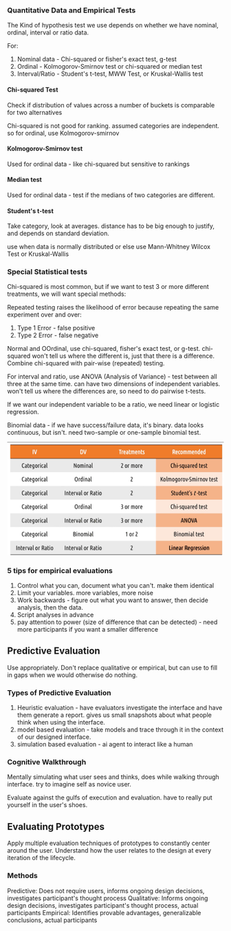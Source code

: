 ### Quantitative Data and Empirical Tests

The Kind of hypothesis test we use depends on whether we have nominal, ordinal, interval or ratio
data.

For:

1. Nominal data - Chi-squared or fisher's exact test, g-test
2. Ordinal - Kolmogorov-Smirnov test or chi-squared or median test
3. Interval/Ratio - Student's t-test, MWW Test, or Kruskal-Wallis test

#### Chi-squared Test

Check if distribution of values across a number of buckets is comparable for two alternatives

Chi-squared is not good for ranking. assumed categories are independent.
so for ordinal, use Kolmogorov-smirnov

#### Kolmogorov-Smirnov test

Used for ordinal data - like chi-squared but sensitive to rankings

#### Median test

Used for ordinal data - test if the medians of two categories are different.

#### Student's t-test

Take category, look at averages.
distance has to be big enough to justify, and depends on standard deviation.

use when data is normally distributed or else use Mann-Whitney Wilcox Test or Kruskal-Wallis

### Special Statistical tests

Chi-squared is most common, but if we want to test 3 or more different treatments, we will want
special methods:

Repeated testing raises the likelihood of error because repeating the same experiment over and over:

1. Type 1 Error - false positive
2. Type 2 Error - false negative

Normal and OOrdinal, use chi-squared, fisher's exact test, or g-test. chi-squared won't tell us
where the different is, just that there is a difference.
Combine chi-squared with pair-wise (repeated) testing.

For interval and ratio, use ANOVA (Analysis of Variance) - test between all three at the same time.
can have two dimensions of independent variables. won't tell us where the differences are, so need
to do pairwise t-tests.

If we want our independent variable to be a ratio, we need linear or logistic regression.

Binomial data - if we have success/failure data, it's binary. data looks continuous, but isn't.
need two-sample or one-sample binomial test.

![img.png](img.png)

### 5 tips for empirical evaluations

1. Control what you can, document what you can't. make them identical
2. Limit your variables. more variables, more noise
3. Work backwards - figure out what you want to answer, then decide analysis, then the data.
4. Script analyses in advance
5. pay attention to power (size of difference that can be detected) - need more participants if you
   want a smaller difference

## Predictive Evaluation

Use appropriately. Don't replace qualitative or empirical, but can use to fill in gaps when we would
otherwise do nothing.

### Types of Predictive Evaluation

1. Heuristic evaluation - have evaluators investigate the interface and have them generate a report.
   gives us small snapshots about what people think when using the interface.
2. model based evaluation - take models and trace through it in the context of our designed
   interface.
3. simulation based evaluation - ai agent to interact like a human

### Cognitive Walkthrough

Mentally simulating what user sees and thinks, does while walking through interface. try to imagine
self as novice user.

Evaluate against the gulfs of execution and evaluation. have to really put yourself in the user's
shoes.

## Evaluating Prototypes

Apply multiple evaluation techniques of prototypes to constantly center around the user. Understand
how the user relates to the design at every iteration of the lifecycle.

### Methods

Predictive: Does not require users, informs ongoing design decisions, investigates participant's
thought process
Qualitative: Informs ongoing design decisions, investigates participant's thought process, actual
participants
Empirical: Identifies provable advantages, generalizable conclusions, actual participants

